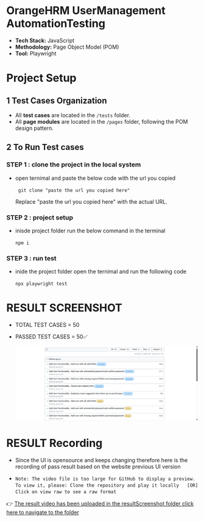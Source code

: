 # OrangeHRM UserManagement AutomationTesting

- **Tech Stack:** JavaScript
- **Methodology:** Page Object Model (POM)
- **Tool:** Playwright

# Project Setup

## 1 Test Cases Organization

- All **test cases** are located in the `/tests` folder.
- All **page modules** are located in the `/pages` folder, following the POM design pattern.

## 2 To Run Test cases

### STEP 1 : clone the project in the local system

- open ternimal and paste the below code with the url you copied

  ` git clone "paste the url you copied here"`

  Replace "paste the url you copied here" with the actual URL.

### STEP 2 : project setup

- inisde project folder run the below command in the terminal

  `npm i`

### STEP 3 : run test

- inide the project folder open the ternimal and run the following code

  `npx playwright test`

# RESULT SCREENSHOT

- TOTAL TEST CASES = 50
- PASSED TEST CASES = 50✅

  ![alt text](./resultScreenshot/result.png)

# RESULT Recording

- Since the UI is opensource and keeps changing therefore here is the recording of pass result based on the website previous UI version

- `Note: The video file is too large for GitHub to display a preview.  
To view it, please:
Clone the repository and play it locally  
[OR]
Click on view raw to see a raw format`

👉 [The result video has been uploaded in the resultScreenshot folder click here to navigate to the folder](./resultScreenshot/ResultRecording.mp4)
